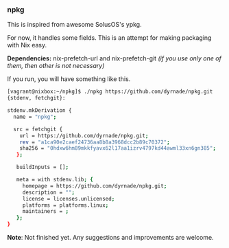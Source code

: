 ### npkg ###

This is inspired from awesome SolusOS's ypkg.

For now, it handles some fields. This is an attempt for making packaging with Nix easy.

**Dependencies:** nix-prefetch-url and nix-prefetch-git *(if you use only one of them, then other is not necessary)*

If you run, you will have something like this.

```bash
[vagrant@nixbox:~/npkg]$ ./npkg https://github.com/dyrnade/npkg.git
{stdenv, fetchgit}:

stdenv.mkDerivation {
  name = "npkg";

  src = fetchgit {
    url = https://github.com/dyrnade/npkg.git;
    rev = "a1ca90e2caef24736aa8b8a3968dcc2b89c70372";
    sha256 = "0hdxw6hm89mkkfyavx62l17aa1izrv4797kd44awml33xn6gn385";
   };

   buildInputs = [];

   meta = with stdenv.lib; {
     homepage = https://github.com/dyrnade/npkg.git;
     description = "";
     license = licenses.unlicensed;
     platforms = platforms.linux;
     maintainers = ;
   };
}
```

**Note**: Not finished yet. Any suggestions and improvements are welcome.
